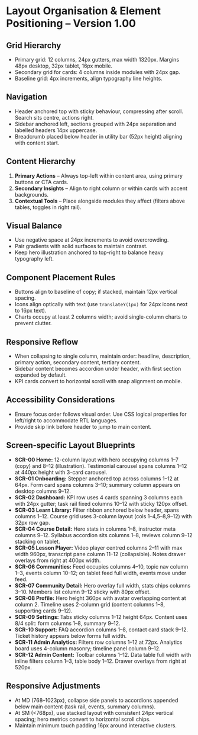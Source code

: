 # Layout Organisation & Element Positioning – Version 1.00

## Grid Hierarchy
- Primary grid: 12 columns, 24px gutters, max width 1320px. Margins 48px desktop, 32px tablet, 16px mobile.
- Secondary grid for cards: 4 columns inside modules with 24px gap.
- Baseline grid: 4px increments, align typography line heights.

## Navigation
- Header anchored top with sticky behaviour, compressing after scroll. Search sits centre, actions right.
- Sidebar anchored left, sections grouped with 24px separation and labelled headers 14px uppercase.
- Breadcrumb placed below header in utility bar (52px height) aligning with content start.

## Content Hierarchy
1. **Primary Actions** – Always top-left within content area, using primary buttons or CTA cards.
2. **Secondary Insights** – Align to right column or within cards with accent backgrounds.
3. **Contextual Tools** – Place alongside modules they affect (filters above tables, toggles in right rail).

## Visual Balance
- Use negative space at 24px increments to avoid overcrowding.
- Pair gradients with solid surfaces to maintain contrast.
- Keep hero illustration anchored to top-right to balance heavy typography left.

## Component Placement Rules
- Buttons align to baseline of copy; if stacked, maintain 12px vertical spacing.
- Icons align optically with text (use `translateY(1px)` for 24px icons next to 16px text).
- Charts occupy at least 2 columns width; avoid single-column charts to prevent clutter.

## Responsive Reflow
- When collapsing to single column, maintain order: headline, description, primary action, secondary content, tertiary content.
- Sidebar content becomes accordion under header, with first section expanded by default.
- KPI cards convert to horizontal scroll with snap alignment on mobile.

## Accessibility Considerations
- Ensure focus order follows visual order. Use CSS logical properties for left/right to accommodate RTL languages.
- Provide skip link before header to jump to main content.

## Screen-specific Layout Blueprints
- **SCR-00 Home:** 12-column layout with hero occupying columns 1–7 (copy) and 8–12 (illustration). Testimonial carousel spans columns 1–12 at 440px height with 3-card carousel.
- **SCR-01 Onboarding:** Stepper anchored top across columns 1–12 at 64px. Form card spans columns 3–10; summary column appears on desktop columns 9–12.
- **SCR-02 Dashboard:** KPI row uses 4 cards spanning 3 columns each with 24px gutter; task rail fixed columns 10–12 with sticky 120px offset.
- **SCR-03 Learn Library:** Filter ribbon anchored below header, spans columns 1–12. Course grid uses 3-column layout (cols 1–4,5–8,9–12) with 32px row gap.
- **SCR-04 Course Detail:** Hero stats in columns 1–8, instructor meta columns 9–12. Syllabus accordion sits columns 1–8, reviews column 9–12 stacking on tablet.
- **SCR-05 Lesson Player:** Video player centred columns 2–11 with max width 960px, transcript pane column 11–12 (collapsible). Notes drawer overlays from right at 400px width.
- **SCR-06 Communities:** Feed occupies columns 4–10, topic nav column 1–3, events column 10–12; on tablet feed full width, events move under feed.
- **SCR-07 Community Detail:** Hero overlay full width, stats chips columns 3–10. Members list column 9–12 sticky with 80px offset.
- **SCR-08 Profile:** Hero height 360px with avatar overlapping content at column 2. Timeline uses 2-column grid (content columns 1–8, supporting cards 9–12).
- **SCR-09 Settings:** Tabs sticky columns 1–12 height 64px. Content uses 8/4 split: form columns 1–8, summary 9–12.
- **SCR-10 Support:** FAQ accordion columns 1–8, contact card stack 9–12. Ticket history appears below forms full width.
- **SCR-11 Admin Analytics:** Filters row columns 1–12 at 72px. Analytics board uses 4-column masonry; timeline panel column 9–12.
- **SCR-12 Admin Content:** Toolbar columns 1–12. Data table full width with inline filters column 1–3, table body 1–12. Drawer overlays from right at 520px.

## Responsive Adjustments
- At MD (768–1023px), collapse side panels to accordions appended below main content (task rail, events, summary columns).
- At SM (<768px), use stacked layout with consistent 24px vertical spacing; hero metrics convert to horizontal scroll chips.
- Maintain minimum touch padding 16px around interactive clusters.
